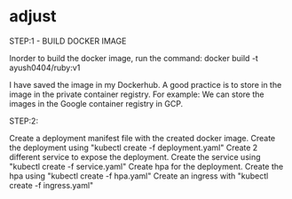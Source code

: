 # adjust
STEP:1 - BUILD DOCKER IMAGE

Inorder to build the docker image, run the command:
docker build -t ayush0404/ruby:v1

I have saved the image in my Dockerhub.
A good practice is to store in the image in the private container registry. For example: We can store the images in the
Google container registry in GCP.

STEP:2:

Create a deployment manifest file with the created docker image.
Create the deployment using "kubectl create -f deployment.yaml"
Create 2 different service to expose the deployment.
Create the service using "kubectl create -f service.yaml"
Create hpa for the deployment.
Create the hpa using "kubectl create -f hpa.yaml"
Create an ingress with "kubectl create -f ingress.yaml"
